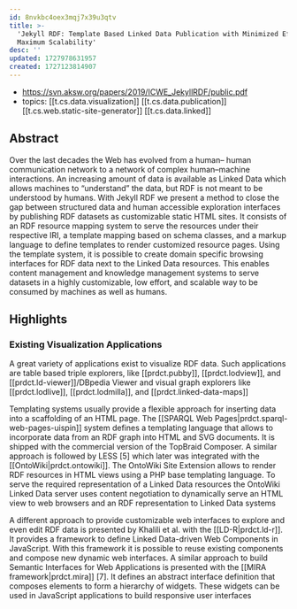 ```yaml
---
id: 8nvkbc4oex3mqj7x39u3qtv
title: >-
  'Jekyll RDF: Template Based Linked Data Publication with Minimized Effort and
  Maximum Scalability'
desc: ''
updated: 1727978631957
created: 1727123814907
---
```


- https://svn.aksw.org/papers/2019/ICWE_JekyllRDF/public.pdf
- topics: [[t.cs.data.visualization]] [[t.cs.data.publication]] [[t.cs.web.static-site-generator]] [[t.cs.data.linked]]


## Abstract

Over the last decades the Web has evolved from a human– human communication network to a network of complex human–machine interactions. An increasing amount of data is available as Linked Data which allows machines to “understand” the data, but RDF is not meant to be understood by humans. With Jekyll RDF we present a method to close the gap between structured data and human accessible exploration interfaces by publishing RDF datasets as customizable static HTML sites. It consists of an RDF resource mapping system to serve the resources under their respective IRI, a template mapping based on schema classes, and a markup language to define templates to render customized resource pages. Using the template system, it is possible to create domain specific browsing interfaces for RDF data next to the Linked Data resources. This enables content management and knowledge management systems to serve datasets in a highly customizable, low effort, and scalable way to be consumed by machines as well as humans.

## Highlights

### Existing Visualization Applications

A great variety of applications exist to visualize RDF data. Such applications are table based triple explorers, like [[prdct.pubby]], [[prdct.lodview]], and [[prdct.ld-viewer]]/DBpedia Viewer and visual graph explorers like [[prdct.lodlive]], [[prdct.lodmilla]], and [[prdct.linked-data-maps]]

Templating systems usually provide a flexible approach for inserting data into a scaffolding of an HTML page. The [[SPARQL Web Pages|prdct.sparql-web-pages-uispin]] system defines a templating language that allows to incorporate data from an RDF graph into HTML and SVG documents. It is shipped with the commercial version of the TopBraid Composer. A similar approach is followed by LESS [5] which later was integrated with the [[OntoWiki|prdct.ontowiki]]. The OntoWiki Site Extension allows to render RDF resources in HTML views using a PHP base templating language. To serve the required representation of a Linked Data resources the OntoWiki Linked Data server uses content negotiation to dynamically serve an HTML view to web browsers and an RDF representation to Linked Data systems

A different approach to provide customizable web interfaces to explore and even edit RDF data is presented by Khalili et al. with the [[LD-R|prdct.ld-r]]. It provides a framework to define Linked Data-driven Web Components in JavaScript. With this framework it is possible to reuse existing components and compose new dynamic web interfaces. A similar approach to build Semantic Interfaces for Web Applications is presented with the [[MIRA framework|prdct.mira]] [7]. It defines an abstract interface definition that composes elements to form a hierarchy of widgets. These widgets can be used in JavaScript applications to build responsive user interfaces